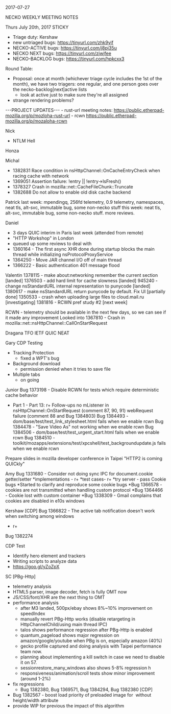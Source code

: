 2017-07-27

NECKO WEEKLY MEETING NOTES

Thurs July 20th, 2017
STICKY
- Triage duty: Kershaw
-  new untriaged bugs: https://tinyurl.com/zhk9yjf
- NECKO-ACTIVE bugs: https://tinyurl.com/j8pj35u
- NECKO NEXT bugs: https://tinyurl.com/zjwjfee
- NECKO-BACKLOG bugs:  https://tinyurl.com/hpkcxx3

Round Table:
- Proposal: once at month (whichever triage cycle includes the 1st of the month), we have two triagers: one regular, and one person goes over the necko-backlog|next|active lists
   - look at active just to make sure they're all assigned
- strange rendering problems?


---PROJECT UPDATES---
    - rust-url meeting notes: https://public.etherpad-mozilla.org/p/mozloha-rust-url
    - rcwn https://public.etherpad-mozilla.org/p/mozaloha-rcwn

Nick
- NTLM Hell

Honza

Michal
 - 1382831 Race condition in nsHttpChannel::OnCacheEntryCheck when racing cache with network
 - 1369051 Assertion failure: !entry || !entry->IsFresh()
 - 1378327 Crash in mozilla::net::CacheFileChunk::Truncate
 - 1382688 Do not allow to enable old disk cache backend

Patrick
  last week: mpendingq, 256fd telemetry, 0.9 telemetry, namespaces, neat tls, alt-svc, immutable bug, some non-necko stuff
  this week: neat tls, alt-svc, immutable bug, some non-necko stuff. more reviews.

Daniel
  - 3 days QUIC interim in Paris last week (attended from remote)
  - "HTTP Workshop" in London
  - queued up some reviews to deal with
  - 1360164 - The first async XHR done during startup blocks the main thread while initializing nsProtocolProxyService
  - 1364250 - Move JAR channel I/O off of main thread
  - 1366222  - Basic authentication 401 message flood


Valentin
1378115 - make about:networking remember the current section [landed]
1376503 - add hard limit for cache slowness [landed]
945240 - change nsStandardURL internal representation to punycode [landed]
1380617 - make nsStandardURL return punycode by default. Fix UI [partially done]
1350533 - crash when uploading large files to cloud.mail.ru [investigating]
1381816 - RCWN pref study #2 [next week]


RCWN - telemetry should be available in the next few days, so we can see if it made any improvement
Looked into 1367810 - Crash in mozilla::net::nsHttpChannel::CallOnStartRequest

Dragana
TFO
IETF
QUIC
NEAT

Gary
CDP Testing
- Tracking Protection
  - fixed a WPT's bug
- Background download
  - permission denied when it tries to save file
- Multiple tabs
  - on going

Junior
Bug 1373198 - Disable RCWN for tests which require deterministic cache behavior
 - Part 1 - Part 13: r+
Follow-ups
no mListener in nsHttpChannel::OnStartRequest (comment 87, 90, 91)
webRequest failure (comment 88 and Bug 1384803)
Bug 1384493 - dom/base/test/test_link_stylesheet.html fails when we enable rcwn
Bug 1384478 - "Save Video As" not working when we enable rcwn
Bug 1384506 - dom/base/test/test_urgent_start.html fails when we enable rcwn
Bug 1384510 - toolkit/mozapps/extensions/test/xpcshell/test_backgroundupdate.js fails when we enable rcwn

Prepare slides in mozilla developer conference in Taipei "HTTP2 is coming QUICkly"

Amy
Bug 1331680 - Consider not doing sync IPC for document.cookie getter/setter
*implementations - r+
*test cases- r+
*try server - pass
Cookie bugs
*Started to clarify and reproduce some cookie bugs
*Bug 1366578 - cookies are not transmitted when handling custom protocol
*Bug 1364466 - Cookie lost with custom container
*Bug 1338309 - Gmail complains that cookies are disabled in e10s windows

Kershaw
[CDP]
Bug 1366822 - The active tab notification doesn't work when switching among windows
 - r+
 
 Bug 1382274

CDP Test
 - Identify hero element and trackers
 - Writing scripts to analyze data
 - https://goo.gl/yZoZpX

SC
[PBg-Http]
 - telemetry analysis
  - HTML5 parser, image decoder, fetch is fully OMT now
  - JS/CSS/font/XHR are the next thing to OMT
 - performance analysis
   - after M3 landed, 500px/ebay shows 8%~10% improvement on speedIndex
   - manually revert PBg-Http works (disable retargeting in HttpChannelChild/using main thread IPC)
    - talos shows performance regression after PBg-Http is enabled
     - quantum_pageload shows major regression on amazon/google/youtube when PBg is on, especially amazon (40%)
      - gecko profile captured and doing analysis with Taipei performance team now.
      - planning about implementing a kill switch in case we need to disable it on 57.
     - sessionrestore_many_windows also shows 5-8% regression
h
     - responsiveness/animation/scroll tests show minor improvement (around 1-2%)
 - fix regressions
   - Bug 1382380, Bug 1369571, Bug 1384294, Bug 1382380
[CDP]
 - Bug 1382567 - boost load priority of preloaded image for <img> without height/width attribute
  - provide WIP for previous the impact of this algorithm
